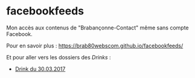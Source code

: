 # facebookfeeds

Mon accès aux contenus de "Brabançonne-Contact" même sans compte Facebook.

Pour en savoir plus : https://brab80webscom.github.io/facebookfeeds/

Et pour aller vers les dossiers des *Drinks* :

* [Drink du 30.03.2017][1]






[1]: /Drink_20170330/20170330.md
